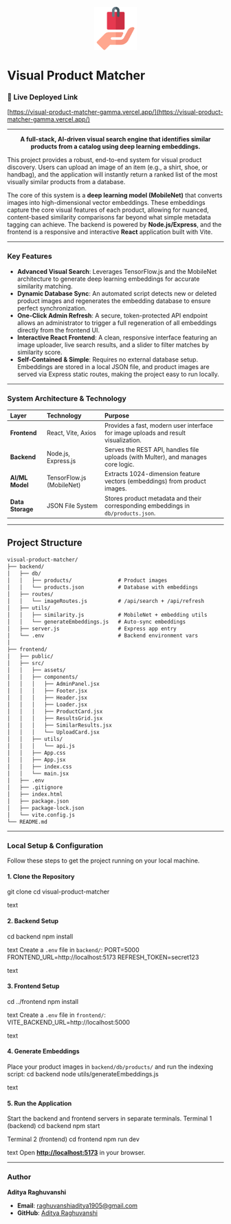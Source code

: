 <p align="center">
  <img src="./frontend/public/favicon.png" alt="Logo" width="100" height="100">
</p>

# Visual Product Matcher

### 🚀 Live Deployed Link
[https://visual-product-matcher-gamma.vercel.app/](https://visual-product-matcher-gamma.vercel.app/)

---


<div align="center">

**A full-stack, AI-driven visual search engine that identifies similar products from a catalog using deep learning embeddings.**

</div>

This project provides a robust, end-to-end system for visual product discovery. Users can upload an image of an item (e.g., a shirt, shoe, or handbag), and the application will instantly return a ranked list of the most visually similar products from a database.

The core of this system is a **deep learning model (MobileNet)** that converts images into high-dimensional vector embeddings. These embeddings capture the core visual features of each product, allowing for nuanced, content-based similarity comparisons far beyond what simple metadata tagging can achieve. The backend is powered by **Node.js/Express**, and the frontend is a responsive and interactive **React** application built with Vite.

---

### Key Features

- **Advanced Visual Search**: Leverages TensorFlow.js and the MobileNet architecture to generate deep learning embeddings for accurate similarity matching.
- **Dynamic Database Sync**: An automated script detects new or deleted product images and regenerates the embedding database to ensure perfect synchronization.
- **One-Click Admin Refresh**: A secure, token-protected API endpoint allows an administrator to trigger a full regeneration of all embeddings directly from the frontend UI.
- **Interactive React Frontend**: A clean, responsive interface featuring an image uploader, live search results, and a slider to filter matches by similarity score.
- **Self-Contained & Simple**: Requires no external database setup. Embeddings are stored in a local JSON file, and product images are served via Express static routes, making the project easy to run locally.

---

### System Architecture & Technology

| Layer        | Technology              | Purpose                                                                          |
| :----------- | :---------------------- | :------------------------------------------------------------------------------- |
| **Frontend** | React, Vite, Axios      | Provides a fast, modern user interface for image uploads and result visualization. |
| **Backend**  | Node.js, Express.js     | Serves the REST API, handles file uploads (with Multer), and manages core logic.   |
| **AI/ML Model**| TensorFlow.js (MobileNet) | Extracts 1024-dimension feature vectors (embeddings) from product images.          |
| **Data Storage**| JSON File System        | Stores product metadata and their corresponding embeddings in `db/products.json`.|

---
##  Project Structure

```
visual-product-matcher/
├── backend/
│   ├── db/
│   │   ├── products/               # Product images
│   │   └── products.json           # Database with embeddings
│   ├── routes/
│   │   └── imageRoutes.js          # /api/search + /api/refresh
│   ├── utils/
│   │   ├── similarity.js           # MobileNet + embedding utils
│   │   └── generateEmbeddings.js   # Auto-sync embeddings
│   ├── server.js                   # Express app entry
│   └── .env                        # Backend environment vars
│
├── frontend/
│   ├── public/
│   ├── src/
│   │   ├── assets/
│   │   ├── components/
│   │   │   ├── AdminPanel.jsx
│   │   │   ├── Footer.jsx
│   │   │   ├── Header.jsx
│   │   │   ├── Loader.jsx
│   │   │   ├── ProductCard.jsx
│   │   │   ├── ResultsGrid.jsx
│   │   │   ├── SimilarResults.jsx
│   │   │   └── UploadCard.jsx
│   │   ├── utils/
│   │   │   └── api.js
│   │   ├── App.css
│   │   ├── App.jsx
│   │   ├── index.css
│   │   └── main.jsx
│   ├── .env
│   ├── .gitignore
│   ├── index.html
│   ├── package.json
│   ├── package-lock.json
│   └── vite.config.js
└── README.md

```

---

### Local Setup & Configuration

Follow these steps to get the project running on your local machine.

#### 1. Clone the Repository
git clone 
cd visual-product-matcher

text

#### 2. Backend Setup
cd backend
npm install

text
Create a `.env` file in `backend/`:
PORT=5000
FRONTEND_URL=http://localhost:5173
REFRESH_TOKEN=secret123

text

#### 3. Frontend Setup
cd ../frontend
npm install

text
Create a `.env` file in `frontend/`:
VITE_BACKEND_URL=http://localhost:5000

text

#### 4. Generate Embeddings
Place your product images in `backend/db/products/` and run the indexing script:
cd backend
node utils/generateEmbeddings.js

text

#### 5. Run the Application
Start the backend and frontend servers in separate terminals.
Terminal 1 (backend)
cd backend
npm start

Terminal 2 (frontend)
cd frontend
npm run dev

text
Open [**http://localhost:5173**](http://localhost:5173) in your browser.

---

### Author

**Aditya Raghuvanshi**


- **Email**: [raghuvanshiaditya1905@gmail.com](mailto:raghuvanshiaditya1905@gmail.com)
- **GitHub**: [Aditya Raghuvanshi](https://github.com/Aditya-raghuvanshi19)